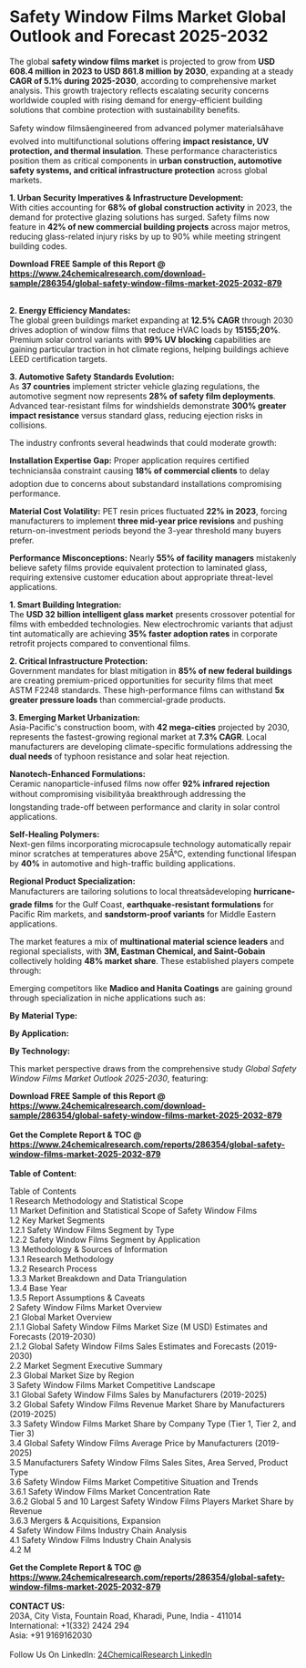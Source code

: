<h1>Safety Window Films Market Global Outlook and Forecast 2025-2032</h1><p>The global <strong>safety window films market</strong> is projected to grow from <strong>USD 608.4 million in 2023 to USD 861.8 million by 2030</strong>, expanding at a steady <strong>CAGR of 5.1% during 2025-2030</strong>, according to comprehensive market analysis. This growth trajectory reflects escalating security concerns worldwide coupled with rising demand for energy-efficient building solutions that combine protection with sustainability benefits.</p><p>Safety window filmsâengineered from advanced polymer materialsâhave evolved into multifunctional solutions offering <strong>impact resistance, UV protection, and thermal insulation</strong>. These performance characteristics position them as critical components in <strong>urban construction, automotive safety systems, and critical infrastructure protection</strong> across global markets.</p><p><strong>1. Urban Security Imperatives &amp; Infrastructure Development:</strong><br>
With cities accounting for <strong>68% of global construction activity</strong> in 2023, the demand for protective glazing solutions has surged. Safety films now feature in <strong>42% of new commercial building projects</strong> across major metros, reducing glass-related injury risks by up to 90% while meeting stringent building codes.</p><div><b>Download FREE Sample of this Report @ 
            <a href="https://www.24chemicalresearch.com/download-sample/286354/global-safety-window-films-market-2025-2032-879">
            https://www.24chemicalresearch.com/download-sample/286354/global-safety-window-films-market-2025-2032-879</a></b></div><br><p><strong>2. Energy Efficiency Mandates:</strong><br>
The global green buildings market expanding at <strong>12.5% CAGR</strong> through 2030 drives adoption of window films that reduce HVAC loads by <strong>15155;20%</strong>. Premium solar control variants with <strong>99% UV blocking</strong> capabilities are gaining particular traction in hot climate regions, helping buildings achieve LEED certification targets.</p><p><strong>3. Automotive Safety Standards Evolution:</strong><br>
As <strong>37 countries</strong> implement stricter vehicle glazing regulations, the automotive segment now represents <strong>28% of safety film deployments</strong>. Advanced tear-resistant films for windshields demonstrate <strong>300% greater impact resistance</strong> versus standard glass, reducing ejection risks in collisions.</p><p>The industry confronts several headwinds that could moderate growth:</p><p><strong>Installation Expertise Gap:</strong> Proper application requires certified techniciansâa constraint causing <strong>18% of commercial clients</strong> to delay adoption due to concerns about substandard installations compromising performance.</p><p><strong>Material Cost Volatility:</strong> PET resin prices fluctuated <strong>22% in 2023</strong>, forcing manufacturers to implement <strong>three mid-year price revisions</strong> and pushing return-on-investment periods beyond the 3-year threshold many buyers prefer.</p><p><strong>Performance Misconceptions:</strong> Nearly <strong>55% of facility managers</strong> mistakenly believe safety films provide equivalent protection to laminated glass, requiring extensive customer education about appropriate threat-level applications.</p><p><strong>1. Smart Building Integration:</strong><br>
The <strong>USD 32 billion intelligent glass market</strong> presents crossover potential for films with embedded technologies. New electrochromic variants that adjust tint automatically are achieving <strong>35% faster adoption rates</strong> in corporate retrofit projects compared to conventional films.</p><p><strong>2. Critical Infrastructure Protection:</strong><br>
Government mandates for blast mitigation in <strong>85% of new federal buildings</strong> are creating premium-priced opportunities for security films that meet ASTM F2248 standards. These high-performance films can withstand <strong>5x greater pressure loads</strong> than commercial-grade products.</p><p><strong>3. Emerging Market Urbanization:</strong><br>
Asia-Pacific's construction boom, with <strong>42 mega-cities</strong> projected by 2030, represents the fastest-growing regional market at <strong>7.3% CAGR</strong>. Local manufacturers are developing climate-specific formulations addressing the <strong>dual needs</strong> of typhoon resistance and solar heat rejection.</p><p><strong>Nanotech-Enhanced Formulations:</strong><br>
	Ceramic nanoparticle-infused films now offer <strong>92% infrared rejection</strong> without compromising visibilityâa breakthrough addressing the longstanding trade-off between performance and clarity in solar control applications.</p><p><strong>Self-Healing Polymers:</strong><br>
	Next-gen films incorporating microcapsule technology automatically repair minor scratches at temperatures above 25Â°C, extending functional lifespan by <strong>40%</strong> in automotive and high-traffic building applications.</p><p><strong>Regional Product Specialization:</strong><br>
	Manufacturers are tailoring solutions to local threatsâdeveloping <strong>hurricane-grade films</strong> for the Gulf Coast, <strong>earthquake-resistant formulations</strong> for Pacific Rim markets, and <strong>sandstorm-proof variants</strong> for Middle Eastern applications.</p><p>The market features a mix of <strong>multinational material science leaders</strong> and regional specialists, with <strong>3M, Eastman Chemical, and Saint-Gobain</strong> collectively holding <strong>48% market share</strong>. These established players compete through:</p><p>Emerging competitors like <strong>Madico and Hanita Coatings</strong> are gaining ground through specialization in niche applications such as:</p><p><strong>By Material Type:</strong></p><p><strong>By Application:</strong></p><p><strong>By Technology:</strong></p><p>This market perspective draws from the comprehensive study <em>Global Safety Window Films Market Outlook 2025-2030</em>, featuring:</p><div><b>Download FREE Sample of this Report @ 
            <a href="https://www.24chemicalresearch.com/download-sample/286354/global-safety-window-films-market-2025-2032-879">
            https://www.24chemicalresearch.com/download-sample/286354/global-safety-window-films-market-2025-2032-879</a></b></div><br><div><b>Get the Complete Report & TOC @ 
            <a href="https://www.24chemicalresearch.com/reports/286354/global-safety-window-films-market-2025-2032-879">
            https://www.24chemicalresearch.com/reports/286354/global-safety-window-films-market-2025-2032-879</a></b></div><br>
            <b>Table of Content:</b><p>Table of Contents<br />
1 Research Methodology and Statistical Scope<br />
1.1 Market Definition and Statistical Scope of Safety Window Films<br />
1.2 Key Market Segments<br />
1.2.1 Safety Window Films Segment by Type<br />
1.2.2 Safety Window Films Segment by Application<br />
1.3 Methodology & Sources of Information<br />
1.3.1 Research Methodology<br />
1.3.2 Research Process<br />
1.3.3 Market Breakdown and Data Triangulation<br />
1.3.4 Base Year<br />
1.3.5 Report Assumptions & Caveats<br />
2 Safety Window Films Market Overview<br />
2.1 Global Market Overview<br />
2.1.1 Global Safety Window Films Market Size (M USD) Estimates and Forecasts (2019-2030)<br />
2.1.2 Global Safety Window Films Sales Estimates and Forecasts (2019-2030)<br />
2.2 Market Segment Executive Summary<br />
2.3 Global Market Size by Region<br />
3 Safety Window Films Market Competitive Landscape<br />
3.1 Global Safety Window Films Sales by Manufacturers (2019-2025)<br />
3.2 Global Safety Window Films Revenue Market Share by Manufacturers (2019-2025)<br />
3.3 Safety Window Films Market Share by Company Type (Tier 1, Tier 2, and Tier 3)<br />
3.4 Global Safety Window Films Average Price by Manufacturers (2019-2025)<br />
3.5 Manufacturers Safety Window Films Sales Sites, Area Served, Product Type<br />
3.6 Safety Window Films Market Competitive Situation and Trends<br />
3.6.1 Safety Window Films Market Concentration Rate<br />
3.6.2 Global 5 and 10 Largest Safety Window Films Players Market Share by Revenue<br />
3.6.3 Mergers & Acquisitions, Expansion<br />
4 Safety Window Films Industry Chain Analysis<br />
4.1 Safety Window Films Industry Chain Analysis<br />
4.2 M</p><div><b>Get the Complete Report & TOC @ 
            <a href="https://www.24chemicalresearch.com/reports/286354/global-safety-window-films-market-2025-2032-879">
            https://www.24chemicalresearch.com/reports/286354/global-safety-window-films-market-2025-2032-879</a></b></div><br><b>CONTACT US:</b><br>
            203A, City Vista, Fountain Road, Kharadi, Pune, India - 411014<br>
            International: +1(332) 2424 294<br>
            Asia: +91 9169162030 <br><br>
            Follow Us On LinkedIn: <a href="https://www.linkedin.com/company/24chemicalresearch/">24ChemicalResearch LinkedIn</a>